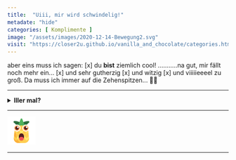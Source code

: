 ```yaml
--- 
title:  "Uiii, mir wird schwindelig!"
metadate: "hide"
categories: [ Komplimente ]
image: "/assets/images/2020-12-14-Bewegung2.svg"
visit: "https://closer2u.github.io/vanilla_and_chocolate/categories.html#motivation"
---
```


aber eins muss ich sagen:
[x]  du **bist** ziemlich cool!
...........na gut, mir fällt noch mehr ein... 
[x]  und sehr gutherzig
[x]  und witzig 
[x]  und viiiiieeeel zu groß. Da muss ich immer auf die Zehenspitzen... 👠👠

***

<details>
<summary><strong>Iller mal?</strong></summary>

 😜
<img src="https://gist.githubusercontent.com/moul/9b211744fff71cdc6d18/raw/c9eeeb70501cd69218545c8e8553d92c07734f47/millipede-animate.svg?raw=true" alt="centipede" align="center">

</details>

***

![surprised](https://raw.githubusercontent.com/Closer2U/vanilla_and_chocolate/master/assets/images/PinappleSurprised.svg?raw=true)

***



